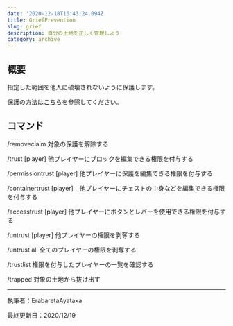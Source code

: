 ```yaml
---
date: '2020-12-18T16:43:24.094Z'
title: GriefPrevention
slug: grief
description: 自分の土地を正しく管理しよう
category: archive
---
```

## 概要

指定した範囲を他人に破壊されないように保護します。

保護の方法は[こちら](https://morino.party/protect)を参照してください。

## コマンド

/removeclaim	対象の保護を解除する

/trust \[player]	他プレイヤーにブロックを編集できる権限を付与する

/permissiontrust \[player] 他プレイヤーに保護を編集できる権限を付与する

/containertrust \[player]　他プレイヤーにチェストの中身などを編集できる権限を付与する

/accesstrust \[player]	他プレイヤーにボタンとレバーを使用できる権限を付与する

/untrust \[player]	他プレイヤーの権限を剥奪する

/untrust all	全てのプレイヤーの権限を剥奪する

/trustlist	権限を付与したプレイヤーの一覧を確認する

/trapped	対象の土地から抜け出す  

- - -

執筆者：ErabaretaAyataka

最終更新日：2020/12/19

<!--最終更新者 eringi-->
